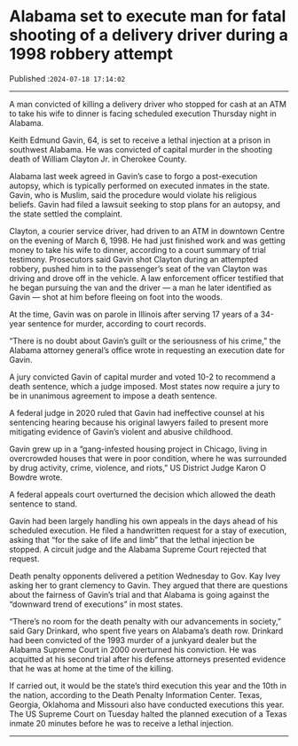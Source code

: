 # Alabama set to execute man for fatal shooting of a delivery driver during a 1998 robbery attempt

Published :`2024-07-18 17:14:02`

---

A man convicted of killing a delivery driver who stopped for cash at an ATM to take his wife to dinner is facing scheduled execution Thursday night in Alabama.

Keith Edmund Gavin, 64, is set to receive a lethal injection at a prison in southwest Alabama. He was convicted of capital murder in the shooting death of William Clayton Jr. in Cherokee County.

Alabama last week agreed in Gavin’s case to forgo a post-execution autopsy, which is typically performed on executed inmates in the state. Gavin, who is Muslim, said the procedure would violate his religious beliefs. Gavin had filed a lawsuit seeking to stop plans for an autopsy, and the state settled the complaint.

Clayton, a courier service driver, had driven to an ATM in downtown Centre on the evening of March 6, 1998. He had just finished work and was getting money to take his wife to dinner, according to a court summary of trial testimony. Prosecutors said Gavin shot Clayton during an attempted robbery, pushed him in to the passenger’s seat of the van Clayton was driving and drove off in the vehicle. A law enforcement officer testified that he began pursuing the van and the driver — a man he later identified as Gavin — shot at him before fleeing on foot into the woods.

At the time, Gavin was on parole in Illinois after serving 17 years of a 34-year sentence for murder, according to court records.

“There is no doubt about Gavin’s guilt or the seriousness of his crime,” the Alabama attorney general’s office wrote in requesting an execution date for Gavin.

A jury convicted Gavin of capital murder and voted 10-2 to recommend a death sentence, which a judge imposed. Most states now require a jury to be in unanimous agreement to impose a death sentence.

A federal judge in 2020 ruled that Gavin had ineffective counsel at his sentencing hearing because his original lawyers failed to present more mitigating evidence of Gavin’s violent and abusive childhood.

Gavin grew up in a “gang-infested housing project in Chicago, living in overcrowded houses that were in poor condition, where he was surrounded by drug activity, crime, violence, and riots,” US District Judge Karon O Bowdre wrote.

A federal appeals court overturned the decision which allowed the death sentence to stand.

Gavin had been largely handling his own appeals in the days ahead of his scheduled execution. He filed a handwritten request for a stay of execution, asking that “for the sake of life and limb” that the lethal injection be stopped. A circuit judge and the Alabama Supreme Court rejected that request.

Death penalty opponents delivered a petition Wednesday to Gov. Kay Ivey asking her to grant clemency to Gavin. They argued that there are questions about the fairness of Gavin’s trial and that Alabama is going against the “downward trend of executions” in most states.

“There’s no room for the death penalty with our advancements in society,” said Gary Drinkard, who spent five years on Alabama’s death row. Drinkard had been convicted of the 1993 murder of a junkyard dealer but the Alabama Supreme Court in 2000 overturned his conviction. He was acquitted at his second trial after his defense attorneys presented evidence that he was at home at the time of the killing.

If carried out, it would be the state’s third execution this year and the 10th in the nation, according to the Death Penalty Information Center. Texas, Georgia, Oklahoma and Missouri also have conducted executions this year. The US Supreme Court on Tuesday halted the planned execution of a Texas inmate 20 minutes before he was to receive a lethal injection.

---


